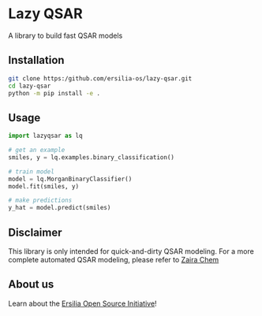 # Lazy QSAR

A library to build fast QSAR models

## Installation

```bash
git clone https:/github.com/ersilia-os/lazy-qsar.git
cd lazy-qsar
python -m pip install -e .
```

## Usage

```python
import lazyqsar as lq

# get an example
smiles, y = lq.examples.binary_classification()

# train model
model = lq.MorganBinaryClassifier()
model.fit(smiles, y)

# make predictions
y_hat = model.predict(smiles)
```

## Disclaimer

This library is only intended for quick-and-dirty QSAR modeling.
For a more complete automated QSAR modeling, please refer to [Zaira Chem](https://github.com/ersilia-os/zaira-chem)

## About us

Learn about the [Ersilia Open Source Initiative](https://ersilia.io)!
